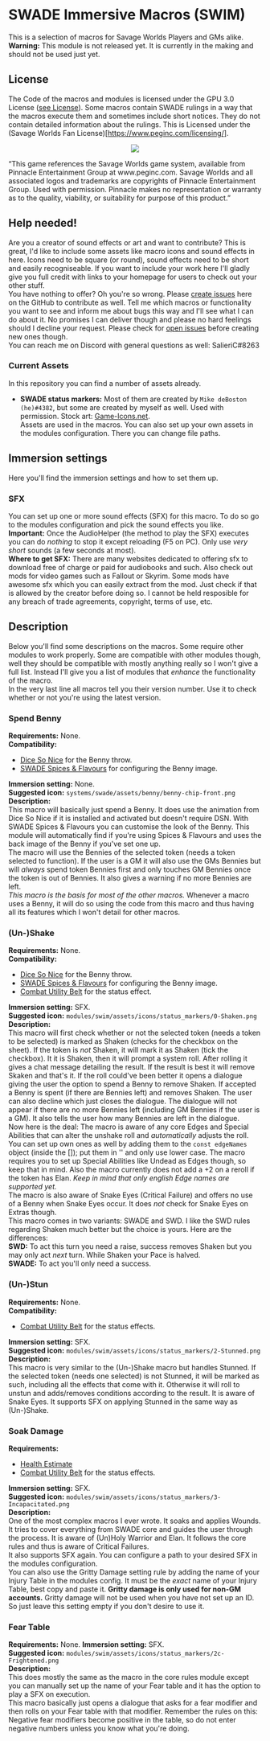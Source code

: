 # SWADE Immersive Macros (SWIM)
This is a selection of macros for Savage Worlds Players and GMs alike.  
**Warning:** This module is not released yet. It is currently in the making and should not be used just yet.

## License
The Code of the macros and modules is licensed under the GPU 3.0 License ([see License](https://github.com/SalieriC/SWADE-Immersive-Macros/blob/main/LICENSE)).
Some macros contain SWADE rulings in a way that the macros execute them and sometimes include short notices. They do not contain detailed information about the rulings. This is Licensed under the (Savage Worlds Fan License)[https://www.peginc.com/licensing/].  
<p align="center"> <img src="https://www.peginc.com/wp-content/uploads/2012/04/SW_Logo_FP-1-300x187.jpg"> </p>  
“This game references the Savage Worlds game system, available from Pinnacle Entertainment Group at www.peginc.com. Savage Worlds and all associated logos and trademarks are copyrights of Pinnacle Entertainment Group. Used with permission. Pinnacle makes no representation or warranty as to the quality, viability, or suitability for purpose of this product.”

## Help needed!
Are you a creator of sound effects or art and want to contribute? This is great, I'd like to include some assets like macro icons and sound effects in here. Icons need to be square (or round), sound effects need to be short and easily recogniseable. If you want to include your work here I'll gladly give you full credit with links to your homepage for users to check out your other stuff.  
You have nothing to offer? Oh you're so wrong. Please [create issues](https://github.com/SalieriC/SWADE-Immersive-Macros/issues/new) here on the GitHub to contribute as well. Tell me which macros or functionality you want to see and inform me about bugs this way and I'll see what I can do about it. No promises I can deliver though and please no hard feelings should I decline your request. Please check for [open issues](https://github.com/SalieriC/SWADE-Immersive-Macros/issues) before creating new ones though.  
You can reach me on Discord with general questions as well: SalieriC#8263

### Current Assets
In this repository you can find a number of assets already.  
- **SWADE status markers:** Most of them are created by `Mike deBoston (he)#4382`, but some are created by myself as well. Used with permission. Stock art: [Game-Icons.net](https://game-icons.net/).  
Assets are used in the macros. You can also set up your own assets in the modules configuration. There you can change file paths.

## Immersion settings
Here you'll find the immersion settings and how to set them up.
### SFX
You can set up one or more sound effects (SFX) for this macro. To do so go to the modules configuration and pick the sound effects you like.  
**Important:** Once the AudioHelper (the method to play the SFX) executes you can do *nothing* to stop it except reloading (F5 on PC). Only use *very short* sounds (a few seconds at most).  
**Where to get SFX:** There are many websites dedicated to offering sfx to download free of charge or paid for audiobooks and such. Also check out mods for video games such as Fallout or Skyrim. Some mods have awesome sfx which you can easily extract from the mod. Just check if that is allowed by the creator before doing so. I cannot be held resposible for any breach of trade agreements, copyright, terms of use, etc.  

## Description
Below you'll find some descriptions on the macros. Some require other modules to work properly. Some are compatible with other modules though, well they should be compatible with mostly anything really so I won't give a full list. Instead I'll give you a list of modules that *enhance* the functionality of the macro.  
In the very last line all macros tell you their version number. Use it to check whether or not you're using the latest version.

### Spend Benny
**Requirements:** None.  
**Compatibility:**  
- [Dice So Nice](https://foundryvtt.com/packages/dice-so-nice/) for the Benny throw.
- [SWADE Spices & Flavours](https://github.com/SalieriC/SWADE-Spices-Flavours) for configuring the Benny image.

**Immersion setting:** None.  
**Suggested icon:** `systems/swade/assets/benny/benny-chip-front.png`  
**Description:**  
This macro will basically just spend a Benny. It does use the animation from Dice So Nice if it is installed and activated but doesn't require DSN. With SWADE Spices & Flavours you can customise the look of the Benny. This module will automatically find if you're using Spices & Flavours and uses the back image of the Benny if you've set one up.  
The macro will use the Bennies of the selected token (needs a token selected to function). If the user is a GM it will also use the GMs Bennies but will *always* spend token Bennies first and only touches GM Bennies once the token is out of Bennies. It also gives a warning if no more Bennies are left.  
*This macro is the basis for most of the other macros.* Whenever a macro uses a Benny, it will do so using the code from this macro and thus having all its features which I won't detail for other macros.  

### (Un-)Shake
**Requirements:** None.  
**Compatibility:**  
- [Dice So Nice](https://foundryvtt.com/packages/dice-so-nice/) for the Benny throw.
- [SWADE Spices & Flavours](https://github.com/SalieriC/SWADE-Spices-Flavours) for configuring the Benny image.
- [Combat Utility Belt](https://foundryvtt.com/packages/combat-utility-belt/) for the status effect.

**Immersion setting:** SFX.  
**Suggested icon:** `modules/swim/assets/icons/status_markers/0-Shaken.png`  
**Description:**  
This macro will first check whether or not the selected token (needs a token to be selected) is marked as Shaken (checks for the checkbox on the sheet). If the token is *not* Shaken, it will mark it as Shaken (tick the checkbox). It it is Shaken, then it will prompt a system roll. After rolling it gives a chat message detailing the result. If the result is best it will remove Skaken and that's it. If the roll could've been better it opens a dialogue giving the user the option to spend a Benny to remove Shaken. If accepted a Benny is spent (if there are Bennies left) and removes Shaken. The user can also decline which just closes the dialogue. The dialogue will not appear if there are no more Bennies left (including GM Bennies if the user is a GM). It also tells the user how many Bennies are left in the dialogue.  
Now here is the deal: The macro is aware of any core Edges and Special Abilities that can alter the unshake roll and *automatically* adjusts the roll. You can set up own ones as well by adding them to the `const edgeNames` object (inside the []); put them in '' and only use lower case. The macro requires you to set up Special Abilities like Undead as Edges though, so keep that in mind. Also the macro currently does not add a +2 on a reroll if the token has Elan. *Keep in mind that only english Edge names are supported yet.*  
The macro is also aware of Snake Eyes (Critical Failure) and offers no use of a Benny when Snake Eyes occur. It does *not* check for Snake Eyes on Extras though.  
This macro comes in two variants: SWADE and SWD. I like the SWD rules regarding Shaken much better but the choice is yours. Here are the differences:  
**SWD:** To act this turn you need a raise, success removes Shaken but you may only act *next* turn. While Shaken your Pace is halved.  
**SWADE:** To act you'll only need a success.  

### (Un-)Stun
**Requirements:** None.  
**Compatibility:**  
- [Combat Utility Belt](https://foundryvtt.com/packages/combat-utility-belt/) for the status effects.

**Immersion setting:** SFX.  
**Suggested icon:** `modules/swim/assets/icons/status_markers/2-Stunned.png`  
**Description:**  
This macro is very similar to the (Un-)Shake macro but handles Stunned. If the selected token (needs one selected) is not Stunned, it will be marked as such, including all the effects that come with it. Otherwise it will roll to unstun and adds/removes conditions according to the result. It is aware of Snake Eyes. It supports SFX on applying Stunned in the same way as (Un-)Shake.

### Soak Damage
**Requirements:**
- [Health Estimate](https://foundryvtt.com/packages/healthEstimate/)
- [Combat Utility Belt](https://foundryvtt.com/packages/combat-utility-belt/) for the status effects.  

**Immersion setting:** SFX.  
**Suggested icon:** `modules/swim/assets/icons/status_markers/3-Incapacitated.png`  
**Description:**  
One of the most complex macros I ever wrote. It soaks and applies Wounds. It tries to cover everything from SWADE core and guides the user through the process. It is aware of (Un)Holy Warrior and Elan. It follows the core rules and thus is aware of Critical Failures.  
It also supports SFX again. You can configure a path to your desired SFX in the modules configuration.  
You can also use the Gritty Damage setting rule by adding the name of your Injury Table in the modules config. It must be the *exact* name of your Injury Table, best copy and paste it. **Gritty damage is only used for non-GM accounts.** Gritty damage will not be used when you have not set up an ID. So just leave this setting empty if you don't desire to use it.

### Fear Table
**Requirements:** None.
**Immersion setting:** SFX.  
**Suggested icon:** `modules/swim/assets/icons/status_markers/2c-Frightened.png`  
**Description:**  
This does mostly the same as the macro in the core rules module except you can manually set up the name of your Fear table and it has the option to play a SFX on execution.  
This macro basically just opens a dialogue that asks for a fear modifier and then rolls on your Fear table with that modifier. Remember the rules on this: Negative fear modifiers become positive in the table, so do not enter negative numbers unless you know what you're doing.